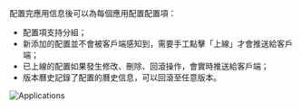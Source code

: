 配置完應用信息後可以為每個應用配置配置項：

- 配置項支持分組；
- 新添加的配置並不會被客戶端感知到，需要手工點擊「上線」才會推送給客戶端；
- 已上線的配置如果發生修改、刪除、回滾操作，會實時推送給客戶端；
- 版本曆史記錄了配置的曆史信息，可以回滾至任意版本。

![Applications](/content/projects/agileconfig/assets/configuration.png)